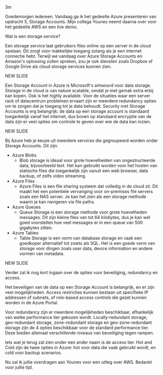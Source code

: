 3m


Goedemorgen iedereen. Vandaag ga ik het gedeelte Azure presenteren van opdracht 5, Storage Accounts. Mijn collega Younes neemt daarna over voor het gedeelte AWS en een live demo.

Wat is een storage service?

Een storage service laat gebruikers files online op een server in de cloud opslaan. Dit zorgt voor makkelijke toegang zolang als je een internet connectie hebt. Terwijl we vandaag over Azure Storage Accounts en Amazon's oplossing zullen spreken, zou je ook diensten zoals Dropbox of Google Drive als cloud storage services kunnen zien.

NEW SLIDE

Een Storage Account in Azure is Microsoft's antwoord voor data storage. Storage in de cloud is van nature scalable, omdat je met gemak extra erbij kan kopen. Ook is het highly available. Voor de situaties waar een server rack of datacentrum problemen ervaart zijn er meerdere redundancy opties om te zorgen dat je toegang tot je data behoudt. Security met Storage Accounts is erg belangrijk: de data op een storage account is standaard toegankelijk vanaf het internet, dus boven op standaard encryptie van de data zijn er veel opties om controle te geven over wie de data kan inzien.

NEW SLIDE

Bij Azure heb je keuze uit meerdere services die gegroupeerd worden onder Storage Accounts. Dit zijn:
* Azure Blobs
	* Blob storage is ideaal voor grote hoevelheiden van ongestructeerde data, bijvoorbeeld text. Het kan gebruikt worden voor het hosten van statische files die toegankelijk zijn vanuit een web browser, data backup, of zelfs video streaming.
* Azure Files
	* Azure Files is een file sharing systeem dat volledig in de cloud zit. Dit maakt het een potentiele vervanging voor on-premises file servers zoals een NAS server. Je kan het zien als een storage methode waarin je kan navigeren via file paths.
* Azure Queues
	* Queue Storage is een storage methode voor grote hoevelheden messages. Dit zijn kleine files van tot 64 kilobytes, dus je kan wel goed voorstellen hoe veel messages er in een queue van 500 gigabytes zitten.
* Azure Tables
	* Table Storage is een vorm van database storage en vaak een goedkoper alternatief tot zoiets als SQL. Het is een goede vorm van storage voor dingen zoals user data, device information en andere vormen van metadata.

NEW SLIDE

Verder zal ik nog kort ingaan over de opties voor beveiliging, redundancy en access.

Het beveiligen van de data op een Storage Account is belangrijk, en er zijn veel mogelijkheden. Access restricties kunnen bestaan uit specifieke IP addressen of subnets, of role-based access controls die gezet kunnen worden in de Azure Portal.

Voor redundancy zijn er meerdere mogelijkheden beschikbaar, afhankelijk van welke performance tier gekozen wordt. Locally-redundant storage, geo-redundant storage, zone-redundant storage en geo-zone-redundant storage zijn de 4 opties beschikbaar voor de standard performance tier. Deze bieden allemaal verschillende niveaus van beveiliging tegen rampen.

Iets wat je terug zal zien onder een ander naam is de access tier. Hot and Cold zijn de twee opties in Azure: hot voor data die vaak gebruikt wordt, en cold voor backup scenarios.

Nu zal ik jullie overdragen aan Younes voor een uitleg over AWS. Bedankt voor jullie tijd.